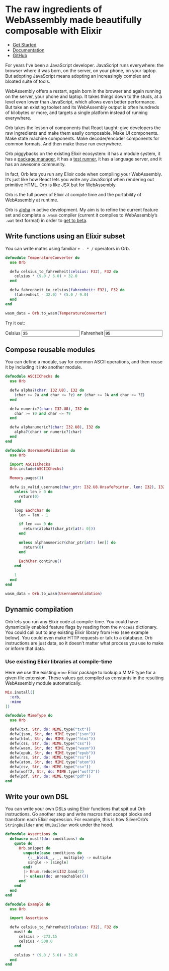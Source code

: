 # The raw ingredients of WebAssembly made beautifully composable with Elixir

- [Get Started](/install)
- [Documentation](https://hexdocs.pm/orb)
- [GitHub](https://github.com/RoyalIcing/Orb)

For years I’ve been a JavaScript developer. JavaScript runs everywhere: the browser where it was born, on the server, on your phone, on your laptop. But adopting JavaScript means adopting an increasingly complex and bloated suite of tools.

WebAssembly offers a restart, again born in the browser and again running on the server, your phone and laptop. It takes things down to the studs, at a level even lower than JavaScript, which allows even better performance. But take an existing toolset and its WebAssembly output is often hundreds of kilobytes or more, and targets a single platform instead of running everywhere.

Orb takes the lesson of components that React taught: give developers the raw ingredients and make them easily composable. Make UI components. Make state machine components. Make decoder/encoder components for common formats. And then make those run everywhere.

Orb piggybacks on the existing Elixir ecosystem: it has a module system, it has a [package manager](https://hex.pm), it has a [test runner](https://hexdocs.pm/ex_unit/ExUnit.html), it has a language server, and it has an awesome community.

In fact, Orb lets you run any Elixir code when compiling your WebAssembly. It’s just like how React lets you write any JavaScript when rendering out primitive HTML. Orb is like JSX but for WebAssembly.

Orb is the full power of Elixir at compile time and the portability of WebAssembly at runtime.

Orb is [alpha](https://github.com/RoyalIcing/Orb/issues?q=is%3Aopen+is%3Aissue+milestone%3AAlpha) in active development. My aim is to refine the current feature set and complete a `.wasm` compiler (current it compiles to WebAssembly’s `.wat` text format) in order to [get to beta](https://github.com/RoyalIcing/Orb/issues?q=is%3Aopen+is%3Aissue+milestone%3ABeta).

## Write functions using an Elixir subset

You can write maths using familiar `+ - * /` operators in Orb.

```elixir
defmodule TemperatureConverter do
  use Orb

  defw celsius_to_fahrenheit(celsius: F32), F32 do
    celsius * (9.0 / 5.0) + 32.0
  end

  defw fahrenheit_to_celsius(fahrenheit: F32), F32 do
    (fahrenheit - 32.0) * (5.0 / 9.0)
  end
end

wasm_data = Orb.to_wasm(TemperatureConverter)
```

<form id="form|wasm|temperature_converter">
  <p>Try it out:</p>
  <label>Celsius <input name="celsius" type="number" inputmode="numeric" value="35"></label>
  <label>Fahrenheit <input name="fahrenheit"  type="number" inputmode="numeric" value="95"></label>
</form>
<script type="module">
  const { instance } = await WebAssembly.instantiateStreaming(fetch("/wasm/temperature_converter"));
  const exports = instance.exports;
  const numberFormat = new Intl.NumberFormat("en", { maximumFractionDigits: 2 });
  const form = document.getElementById("form|wasm|temperature_converter");
  form.addEventListener("input", (event) => {
    const inputEl = event.target;
    const { name, valueAsNumber } = inputEl;
    if (name === "celsius") {
      const fahrenheit = exports.celsius_to_fahrenheit(valueAsNumber);
      form.elements.fahrenheit.value = numberFormat.format(fahrenheit);
    } else {
      const celsius = exports.fahrenheit_to_celsius(valueAsNumber);
      form.elements.celsius.value = numberFormat.format(celsius);
    }
  });
</script>

## Compose reusable modules

You can define a module, say for common ASCII operations, and then reuse it by including it into another module.

```elixir
defmodule ASCIIChecks do
  use Orb

  defw alpha?(char: I32.U8), I32 do
    (char >= ?a and char <= ?z) or (char >= ?A and char <= ?Z)
  end

  defw numeric?(char: I32.U8), I32 do
    char >= ?0 and char <= ?9
  end

  defw alphanumeric?(char: I32.U8), I32 do
    alpha?(char) or numeric?(char)
  end
end

defmodule UsernameValidation do
  use Orb

  import ASCIIChecks
  Orb.include(ASCIIChecks)

  Memory.pages(1)

  defw is_valid_username(char_ptr: I32.U8.UnsafePointer, len: I32), I32 do
    unless len > 0 do
      return(0)
    end

    loop EachChar do
      len = len - 1

      if len === 0 do
        return(alpha?(char_ptr[at!: 0]))
      end

      unless alphanumeric?(char_ptr[at!: len]) do
        return(0)
      end

      EachChar.continue()
    end
    
    1
  end
end

wasm_data = Orb.to_wasm(UsernameValidation)
```

## Dynamic compilation

Orb lets you run any Elixir code at compile-time. You could have dynamically enabled feature flags by reading from the `Process` dictionary. You could call out to any existing Elixir library from Hex (see example below). You could even make HTTP requests or talk to a database. Orb instructions are just data, so it doesn’t matter what process you use to make or inform that data.

### Use existing Elixir libraries at compile-time

Here we use the existing `mime` Elixir package to lookup a MIME type for a given file extension. These values get compiled as constants in the resulting WebAssembly module automatically.

```elixir
Mix.install([
  :orb,
  :mime
])

defmodule MimeType do
  use Orb

  defw(txt, Str, do: MIME.type("txt"))
  defw(json, Str, do: MIME.type("json"))
  defw(html, Str, do: MIME.type("html"))
  defw(css, Str, do: MIME.type("css"))
  defw(wasm, Str, do: MIME.type("wasm"))
  defw(epub, Str, do: MIME.type("epub"))
  defw(rss, Str, do: MIME.type("rss"))
  defw(atom, Str, do: MIME.type("atom"))
  defw(csv, Str, do: MIME.type("csv"))
  defw(woff2, Str, do: MIME.type("woff2"))
  defw(pdf, Str, do: MIME.type("pdf"))
end
```

## Write your own DSL

You can write your own DSLs using Elixir functions that spit out Orb instructions. Go another step and write macros that accept blocks and transform each Elixir expression. For example, this is how SilverOrb’s `StringBuilder` and `XMLBuilder` work under the hood.

```elixir
defmodule Assertions do
  defmacro must!(do: conditions) do
    quote do
      Orb.snippet do
        unquote(case conditions do
          {:__block__, _, multiple} -> multiple
          single -> [single]
        end)
        |> Enum.reduce(&I32.band/2)
        |> unless(do: unreachable!())
      end
    end
  end
end

defmodule Example do
  use Orb

  import Assertions

  defw celsius_to_fahrenheit(celsius: F32), F32 do
    must! do
      celsius > -273.15
      celsius < 500.0
    end

    celsius * (9.0 / 5.0) + 32.0
  end
end
```